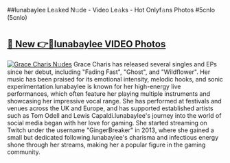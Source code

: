 ##lunabaylee Le𝚊ked N𝚞de - Video Le𝚊ks - Hot Onlyf𝚊ns Photos #5cnlo (5cnlo)

# <h2><a href="https://mediaupload.pro?title=lunabaylee&ref=9FEB">🔗 New 👉🔴lunabaylee VIDEO Photos</a></h2>

[![Grace Charis N𝚞des](https://i.imgur.com/rIISA9y.gif)](https://mediaupload.pro?title=lunabaylee&ref=9FEB)
Grace Charis has released several singles and EPs since her debut, including "Fading Fast", "Ghost", and "Wildflower". Her music has been praised for its emotional intensity, melodic hooks, and sonic experimentation.lunabaylee is known for her high-energy live performances, which often feature her playing multiple instruments and showcasing her impressive vocal range. She has performed at festivals and venues across the UK and Europe, and has supported established artists such as Tom Odell and Lewis Capaldi.lunabaylee's journey into the world of social media began with her love for gaming. She started streaming on Twitch under the username "GingerBreaker" in 2013, where she gained a small but dedicated following.lunabaylee's charisma and infectious energy shone through her streams, making her a popular figure in the gaming community.